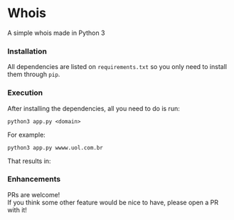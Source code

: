 # Whois

A simple whois made in Python 3

### Installation
All dependencies are listed on `requirements.txt` so you only need to install them through `pip`.

### Execution
After installing the dependencies, all you need to do is run:

    python3 app.py <domain>

For example:

    python3 app.py wwww.uol.com.br

That results in:

### Enhancements
PRs are welcome!  
If you think some other feature would be nice to have, please open a PR with it!